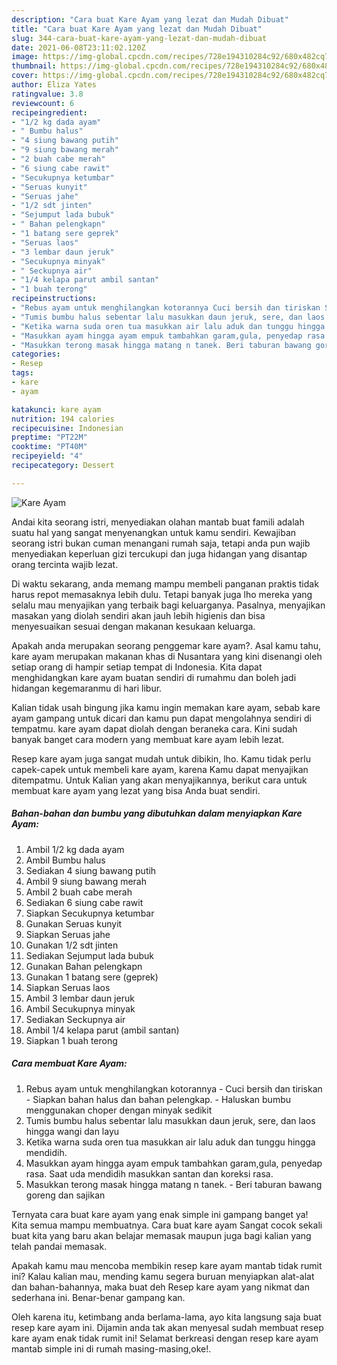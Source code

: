```yaml
---
description: "Cara buat Kare Ayam yang lezat dan Mudah Dibuat"
title: "Cara buat Kare Ayam yang lezat dan Mudah Dibuat"
slug: 344-cara-buat-kare-ayam-yang-lezat-dan-mudah-dibuat
date: 2021-06-08T23:11:02.120Z
image: https://img-global.cpcdn.com/recipes/728e194310284c92/680x482cq70/kare-ayam-foto-resep-utama.jpg
thumbnail: https://img-global.cpcdn.com/recipes/728e194310284c92/680x482cq70/kare-ayam-foto-resep-utama.jpg
cover: https://img-global.cpcdn.com/recipes/728e194310284c92/680x482cq70/kare-ayam-foto-resep-utama.jpg
author: Eliza Yates
ratingvalue: 3.8
reviewcount: 6
recipeingredient:
- "1/2 kg dada ayam"
- " Bumbu halus"
- "4 siung bawang putih"
- "9 siung bawang merah"
- "2 buah cabe merah"
- "6 siung cabe rawit"
- "Secukupnya ketumbar"
- "Seruas kunyit"
- "Seruas jahe"
- "1/2 sdt jinten"
- "Sejumput lada bubuk"
- " Bahan pelengkapn"
- "1 batang sere geprek"
- "Seruas laos"
- "3 lembar daun jeruk"
- "Secukupnya minyak"
- " Seckupnya air"
- "1/4 kelapa parut ambil santan"
- "1 buah terong"
recipeinstructions:
- "Rebus ayam untuk menghilangkan kotorannya Cuci bersih dan tiriskan Siapkan bahan halus dan bahan pelengkap. Haluskan bumbu menggunakan choper dengan minyak sedikit"
- "Tumis bumbu halus sebentar lalu masukkan daun jeruk, sere, dan laos hingga wangi dan layu"
- "Ketika warna suda oren tua masukkan air lalu aduk dan tunggu hingga mendidih."
- "Masukkan ayam hingga ayam empuk tambahkan garam,gula, penyedap rasa. Saat uda mendidih masukkan santan dan koreksi rasa."
- "Masukkan terong masak hingga matang n tanek. Beri taburan bawang goreng dan sajikan"
categories:
- Resep
tags:
- kare
- ayam

katakunci: kare ayam 
nutrition: 194 calories
recipecuisine: Indonesian
preptime: "PT22M"
cooktime: "PT40M"
recipeyield: "4"
recipecategory: Dessert

---
```



![Kare Ayam](https://img-global.cpcdn.com/recipes/728e194310284c92/680x482cq70/kare-ayam-foto-resep-utama.jpg)

Andai kita seorang istri, menyediakan olahan mantab buat famili adalah suatu hal yang sangat menyenangkan untuk kamu sendiri. Kewajiban seorang istri bukan cuman menangani rumah saja, tetapi anda pun wajib menyediakan keperluan gizi tercukupi dan juga hidangan yang disantap orang tercinta wajib lezat.

Di waktu  sekarang, anda memang mampu membeli panganan praktis tidak harus repot memasaknya lebih dulu. Tetapi banyak juga lho mereka yang selalu mau menyajikan yang terbaik bagi keluarganya. Pasalnya, menyajikan masakan yang diolah sendiri akan jauh lebih higienis dan bisa menyesuaikan sesuai dengan makanan kesukaan keluarga. 



Apakah anda merupakan seorang penggemar kare ayam?. Asal kamu tahu, kare ayam merupakan makanan khas di Nusantara yang kini disenangi oleh setiap orang di hampir setiap tempat di Indonesia. Kita dapat menghidangkan kare ayam buatan sendiri di rumahmu dan boleh jadi hidangan kegemaranmu di hari libur.

Kalian tidak usah bingung jika kamu ingin memakan kare ayam, sebab kare ayam gampang untuk dicari dan kamu pun dapat mengolahnya sendiri di tempatmu. kare ayam dapat diolah dengan beraneka cara. Kini sudah banyak banget cara modern yang membuat kare ayam lebih lezat.

Resep kare ayam juga sangat mudah untuk dibikin, lho. Kamu tidak perlu capek-capek untuk membeli kare ayam, karena Kamu dapat menyajikan ditempatmu. Untuk Kalian yang akan menyajikannya, berikut cara untuk membuat kare ayam yang lezat yang bisa Anda buat sendiri.

<!--inarticleads1-->

##### Bahan-bahan dan bumbu yang dibutuhkan dalam menyiapkan Kare Ayam:

1. Ambil 1/2 kg dada ayam
1. Ambil  Bumbu halus
1. Sediakan 4 siung bawang putih
1. Ambil 9 siung bawang merah
1. Ambil 2 buah cabe merah
1. Sediakan 6 siung cabe rawit
1. Siapkan Secukupnya ketumbar
1. Gunakan Seruas kunyit
1. Siapkan Seruas jahe
1. Gunakan 1/2 sdt jinten
1. Sediakan Sejumput lada bubuk
1. Gunakan  Bahan pelengkapn
1. Gunakan 1 batang sere (geprek)
1. Siapkan Seruas laos
1. Ambil 3 lembar daun jeruk
1. Ambil Secukupnya minyak
1. Sediakan  Seckupnya air
1. Ambil 1/4 kelapa parut (ambil santan)
1. Siapkan 1 buah terong




<!--inarticleads2-->

##### Cara membuat Kare Ayam:

1. Rebus ayam untuk menghilangkan kotorannya - Cuci bersih dan tiriskan - Siapkan bahan halus dan bahan pelengkap. - Haluskan bumbu menggunakan choper dengan minyak sedikit
1. Tumis bumbu halus sebentar lalu masukkan daun jeruk, sere, dan laos hingga wangi dan layu
1. Ketika warna suda oren tua masukkan air lalu aduk dan tunggu hingga mendidih.
1. Masukkan ayam hingga ayam empuk tambahkan garam,gula, penyedap rasa. Saat uda mendidih masukkan santan dan koreksi rasa.
1. Masukkan terong masak hingga matang n tanek. - Beri taburan bawang goreng dan sajikan




Ternyata cara buat kare ayam yang enak simple ini gampang banget ya! Kita semua mampu membuatnya. Cara buat kare ayam Sangat cocok sekali buat kita yang baru akan belajar memasak maupun juga bagi kalian yang telah pandai memasak.

Apakah kamu mau mencoba membikin resep kare ayam mantab tidak rumit ini? Kalau kalian mau, mending kamu segera buruan menyiapkan alat-alat dan bahan-bahannya, maka buat deh Resep kare ayam yang nikmat dan sederhana ini. Benar-benar gampang kan. 

Oleh karena itu, ketimbang anda berlama-lama, ayo kita langsung saja buat resep kare ayam ini. Dijamin anda tak akan menyesal sudah membuat resep kare ayam enak tidak rumit ini! Selamat berkreasi dengan resep kare ayam mantab simple ini di rumah masing-masing,oke!.

